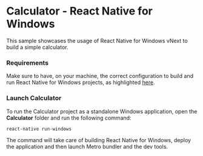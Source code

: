 # Calculator - React Native for Windows
This sample showcases the usage of React Native for Windows vNext to build a simple calculator.

### Requirements
Make sure to have, on your machine, the correct configuration to build and run React Native for Windows projects, as highlighted [here](https://microsoft.github.io/react-native-windows/docs/getting-started).

### Launch Calculator
To run the Calculator project as a standalone Windows application, open the **Calculator** folder and run the following command:

```powershell
react-native run-windows
```

The command will take care of building React Native for Windows, deploy the application and then launch Metro bundler and the dev tools.
